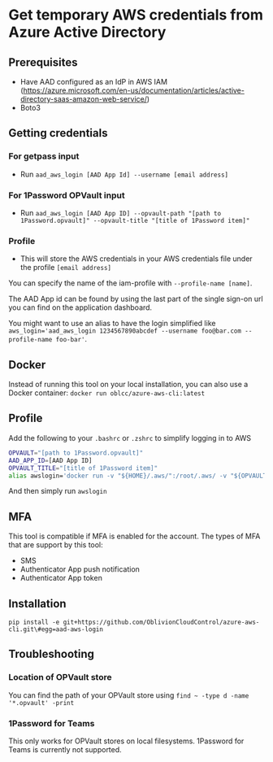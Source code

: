 # Get temporary AWS credentials from Azure Active Directory

## Prerequisites
* Have AAD configured as an IdP in AWS IAM (https://azure.microsoft.com/en-us/documentation/articles/active-directory-saas-amazon-web-service/)
* Boto3

## Getting credentials
### For getpass input
* Run `aad_aws_login [AAD App Id] --username [email address]`

### For 1Password OPVault input
* Run `aad_aws_login [AAD App ID] --opvault-path "[path to 1Password.opvault]" --opvault-title "[title of 1Password item]"`

### Profile
* This will store the AWS credentials in your AWS credentials file under the profile `[email address]`

You can specify the name of the iam-profile with `--profile-name [name]`.

The AAD App id can be found by using the last part of the single sign-on url you can find on the application dashboard.

You might want to use an alias to have the login simplified like `aws_login='aad_aws_login 1234567890abcdef --username foo@bar.com --profile-name foo-bar'`.

## Docker
Instead of running this tool on your local installation, you can also use a Docker container: `docker run oblcc/azure-aws-cli:latest`

## Profile
Add the following to your `.bashrc` or `.zshrc` to simplify logging in to AWS
```bash
OPVAULT="[path to 1Password.opvault]"
AAD_APP_ID=[AAD App ID]
OPVAULT_TITLE="[title of 1Password item]"
alias awslogin='docker run -v "${HOME}/.aws/":/root/.aws/ -v "${OPVAULT}":/data:ro -ti --rm oblcc/azure-aws-cli:latest ${AAD_APP_ID} --opvault-path /data --opvault-title "${OPVAULT_TITLE}"'
```
And then simply run `awslogin`

## MFA
This tool is compatible if MFA is enabled for the account. The types of MFA that are support by this tool:
* SMS
* Authenticator App push notification
* Authenticator App token

## Installation
`pip install -e git+https://github.com/OblivionCloudControl/azure-aws-cli.git\#egg=aad-aws-login`


## Troubleshooting

### Location of OPVault store
You can find the path of your OPVault store using `find ~ -type d -name '*.opvault' -print`

### 1Password for Teams
This only works for OPVault stores on local filesystems. 1Password for Teams is currently not supported.
